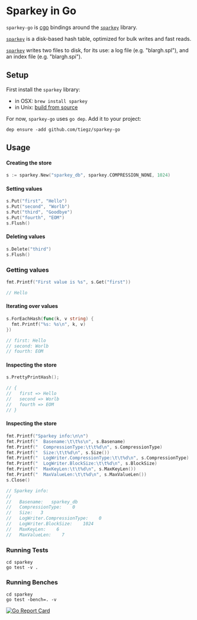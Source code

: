 # Sparkey in Go

`sparkey-go` is [cgo](https://golang.org/cmd/cgo/) bindings around the [`sparkey`](https://github.com/spotify/sparkey) library.

[`sparkey`](https://github.com/spotify/sparkey) is a disk-based hash table, optimized for bulk writes and fast reads.

[`sparkey`](https://github.com/spotify/sparkey) writes two files to disk, for its use: a log file (e.g. "blargh.spl"), and an index file (e.g. "blargh.spi").

## Setup

First install the `sparkey` library:

* in OSX: `brew install sparkey`
* in Unix: [build from source](https://github.com/spotify/sparkey#building)

For now, `sparkey-go` uses `go dep`. Add it to your project:

`dep ensure -add github.com/tiegz/sparkey-go`

## Usage

#### Creating the store

``` go
s := sparkey.New("sparkey_db", sparkey.COMPRESSION_NONE, 1024)
```

#### Setting values

``` go
s.Put("first", "Hello")
s.Put("second", "Worlb")
s.Put("third", "Goodbye")
s.Put("fourth", "EOM")
s.Flush()
```

#### Deleting values

``` go
s.Delete("third")
s.Flush()
```

### Getting values

``` go
fmt.Printf("First value is %s", s.Get("first"))

// Hello
```

#### Iterating over values

``` go
s.ForEachHash(func(k, v string) {
  fmt.Printf("%s: %s\n", k, v)
})

// first: Hello
// second: Worlb
// fourth: EOM
```

#### Inspecting the store

``` go
s.PrettyPrintHash();

// {
//   first => Hello
//   second => Worlb
//   fourth => EOM
// }
```

#### Inspecting the store

``` go
fmt.Printf("Sparkey info:\n\n")
fmt.Printf("  Basename:\t\t%s\n", s.Basename)
fmt.Printf("  CompressionType:\t\t%d\n", s.CompressionType)
fmt.Printf("  Size:\t\t%d\n", s.Size())
fmt.Printf("  LogWriter.CompressionType:\t\t%d\n", s.CompressionType)
fmt.Printf("  LogWriter.BlockSize:\t\t%d\n", s.BlockSize)
fmt.Printf("  MaxKeyLen:\t\t%d\n", s.MaxKeyLen())
fmt.Printf("  MaxValueLen:\t\t%d\n", s.MaxValueLen())
s.Close()

// Sparkey info:
//
//   Basename:   sparkey_db
//   CompressionType:    0
//   Size:   3
//   LogWriter.CompressionType:    0
//   LogWriter.BlockSize:    1024
//   MaxKeyLen:    6
//   MaxValueLen:    7
```

### Running Tests

```
cd sparkey
go test -v .
```

### Running Benches

```
cd sparkey
go test -bench=. -v
```

[![Go Report Card](https://goreportcard.com/badge/github.com/tiegz/sparkey-go)](https://goreportcard.com/report/github.com/tiegz/sparkey-go)

